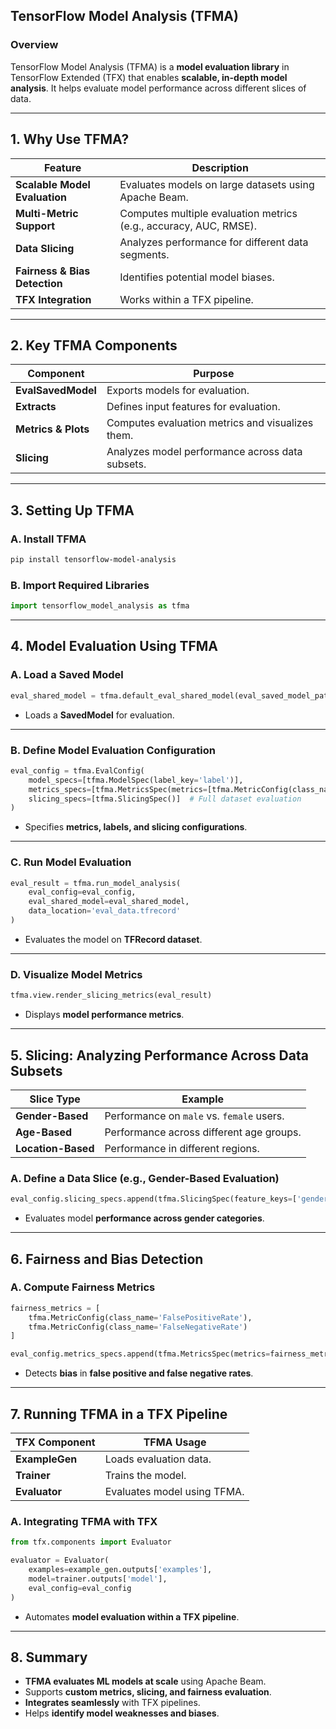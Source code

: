 ## **TensorFlow Model Analysis (TFMA)**  

### **Overview**  
TensorFlow Model Analysis (TFMA) is a **model evaluation library** in TensorFlow Extended (TFX) that enables **scalable, in-depth model analysis**. It helps evaluate model performance across different slices of data.  

---

## **1. Why Use TFMA?**  

| **Feature** | **Description** |
|------------|----------------|
| **Scalable Model Evaluation** | Evaluates models on large datasets using Apache Beam. |
| **Multi-Metric Support** | Computes multiple evaluation metrics (e.g., accuracy, AUC, RMSE). |
| **Data Slicing** | Analyzes performance for different data segments. |
| **Fairness & Bias Detection** | Identifies potential model biases. |
| **TFX Integration** | Works within a TFX pipeline. |

---

## **2. Key TFMA Components**  

| **Component** | **Purpose** |
|--------------|------------|
| **EvalSavedModel** | Exports models for evaluation. |
| **Extracts** | Defines input features for evaluation. |
| **Metrics & Plots** | Computes evaluation metrics and visualizes them. |
| **Slicing** | Analyzes model performance across data subsets. |

---

## **3. Setting Up TFMA**  

### **A. Install TFMA**  
```bash
pip install tensorflow-model-analysis
```

### **B. Import Required Libraries**  
```python
import tensorflow_model_analysis as tfma
```

---

## **4. Model Evaluation Using TFMA**  

### **A. Load a Saved Model**  
```python
eval_shared_model = tfma.default_eval_shared_model(eval_saved_model_path='saved_model/')
```
- Loads a **SavedModel** for evaluation.

---

### **B. Define Model Evaluation Configuration**  
```python
eval_config = tfma.EvalConfig(
    model_specs=[tfma.ModelSpec(label_key='label')],
    metrics_specs=[tfma.MetricsSpec(metrics=[tfma.MetricConfig(class_name='BinaryAccuracy')])],
    slicing_specs=[tfma.SlicingSpec()]  # Full dataset evaluation
)
```
- Specifies **metrics, labels, and slicing configurations**.

---

### **C. Run Model Evaluation**  
```python
eval_result = tfma.run_model_analysis(
    eval_config=eval_config,
    eval_shared_model=eval_shared_model,
    data_location='eval_data.tfrecord'
)
```
- Evaluates the model on **TFRecord dataset**.

---

### **D. Visualize Model Metrics**  
```python
tfma.view.render_slicing_metrics(eval_result)
```
- Displays **model performance metrics**.

---

## **5. Slicing: Analyzing Performance Across Data Subsets**  

| **Slice Type** | **Example** |
|--------------|------------|
| **Gender-Based** | Performance on `male` vs. `female` users. |
| **Age-Based** | Performance across different age groups. |
| **Location-Based** | Performance in different regions. |

### **A. Define a Data Slice (e.g., Gender-Based Evaluation)**  
```python
eval_config.slicing_specs.append(tfma.SlicingSpec(feature_keys=['gender']))
```
- Evaluates model **performance across gender categories**.

---

## **6. Fairness and Bias Detection**  

### **A. Compute Fairness Metrics**  
```python
fairness_metrics = [
    tfma.MetricConfig(class_name='FalsePositiveRate'),
    tfma.MetricConfig(class_name='FalseNegativeRate')
]

eval_config.metrics_specs.append(tfma.MetricsSpec(metrics=fairness_metrics))
```
- Detects **bias** in **false positive and false negative rates**.

---

## **7. Running TFMA in a TFX Pipeline**  

| **TFX Component** | **TFMA Usage** |
|------------------|---------------|
| **ExampleGen** | Loads evaluation data. |
| **Trainer** | Trains the model. |
| **Evaluator** | Evaluates model using TFMA. |

### **A. Integrating TFMA with TFX**  
```python
from tfx.components import Evaluator

evaluator = Evaluator(
    examples=example_gen.outputs['examples'],
    model=trainer.outputs['model'],
    eval_config=eval_config
)
```
- Automates **model evaluation within a TFX pipeline**.

---

## **8. Summary**  

- **TFMA evaluates ML models at scale** using Apache Beam.  
- Supports **custom metrics, slicing, and fairness evaluation**.  
- **Integrates seamlessly** with TFX pipelines.  
- Helps **identify model weaknesses and biases**.